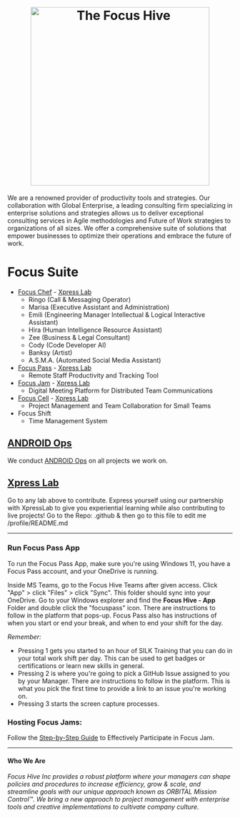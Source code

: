 <h1 align="center">
  <br>
  <img src="https://github.com/TaoFruit/focushive/blob/gh-pages/images/logos/logo_dark.png" alt="The Focus Hive" width="400">
</h1>
We are a renowned provider of productivity tools and strategies. Our collaboration with Global Enterprise, a leading consulting firm specializing in enterprise solutions and strategies allows us to deliver exceptional consulting services in Agile methodologies and Future of Work strategies to organizations of all sizes. We offer a comprehensive suite of solutions that empower businesses to optimize their operations and embrace the future of work.

# Focus Suite
- [Focus Chef](https://focuschef.com/) - [Xpress Lab](https://github.com/FocusChef)
  - Ringo (Call & Messaging Operator)
  - Marisa (Executive Assistant and Administration)
  - Emili (Engineering Manager Intellectual & Logical Interactive Assistant)
  - Hira (Human Intelligence Resource Assistant)
  - Zee (Business & Legal Consultant)
  - Cody (Code Developer AI)
  - Banksy (Artist)
  - A.S.M.A. (Automated Social Media Assistant)
- [Focus Pass](https://focuspass.com/) - [Xpress Lab](https://github.com/FocusHive/FocusPass)
  - Remote Staff Productivity and Tracking Tool
- [Focus Jam](https://focusjam.com/) - [Xpress Lab](https://github.com/FocusHive/FocusJam)
  - Digital Meeting Platform for Distributed Team Communications 
- [Focus Cell](https://focuscell.org/) - [Xpress Lab](https://github.com/FocusCell)
  - Project Management and Team Collaboration for Small Teams
- Focus Shift
  - Time Management System

## [ANDROID Ops](https://androidops.org) 
We conduct [ANDROID Ops](https://github.com/WorldEnterpriseGroup/.github/blob/gh-pages/Frameworks/ANDROID.md) on all projects we work on.
    
## [Xpress Lab](https://xpresslab.org)
Go to any lab above to contribute.  Express yourself using our partnership with XpressLab to give you experiential learning while also contributing to live projects!
Go to the Repo: .github & then go to this file to edit me /profile/README.md

---
### **Run Focus Pass App**
To run the Focus Pass App, make sure you're using Windows 11, you have a Focus Pass account, and your OneDrive is running.  

Inside MS Teams, go to the Focus Hive Teams after given access. Click "App" > click "Files" > click "Sync". This folder should sync into your OneDrive.
Go to your Windows explorer and find the **Focus Hive - App** Folder and double click the "focuspass" icon. There are instructions to follow in the platform that pops-up. 
Focus Pass also has instructions of when you start or end your break, and when to end your shift for the day.

_Remember:_

- Pressing 1 gets you started to an hour of SILK Training that you can do in your total work shift per day. This can be used to get badges or certifications or learn new skills in general.
- Pressing 2 is where you're going to pick a GitHub Issue assigned to you by your Manager. There are instructions to follow in the platform. This is what you pick the first time to provide a link to an issue you're working on.
- Pressing 3 starts the screen capture processes.

### **Hosting Focus Jams:**
Follow the [Step-by-Step Guide](https://github.com/FocusHive/FocusJam/blob/main/philosophy.md#:~:text=Step%2Dby%2DStep%20Guide%20to%20Effectively%20Participate%20in%20a%20Focus%20Jam) to Effectively Participate in Focus Jam.

---
#### Who We Are
_Focus Hive Inc provides a robust platform where your managers can shape policies and procedures to increase efficiency, grow & scale, and streamline goals with our unique approach known as ORBITAL Mission Control™. We bring a new approach to project management with enterprise tools and creative implementations to cultivate company culture._

